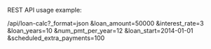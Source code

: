 REST API usage example:

/api/loan-calc?_format=json
    &loan_amount=50000
    &interest_rate=3
    &loan_years=10
    &num_pmt_per_year=12
    &loan_start=2014-01-01
    &scheduled_extra_payments=100
